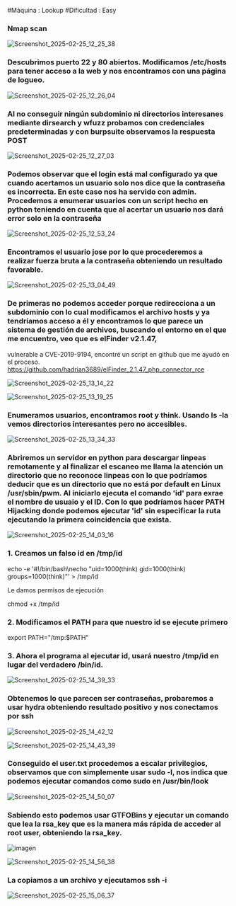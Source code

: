 #Máquina : Lookup
#Dificultad : Easy

### Nmap scan

![Screenshot_2025-02-25_12_25_38](https://github.com/user-attachments/assets/c29aedc1-48e8-4467-94a7-cd921dffea91)



### Descubrimos puerto 22 y 80 abiertos. Modificamos /etc/hosts para tener acceso a la web y nos encontramos con una página de logueo.



![Screenshot_2025-02-25_12_26_04](https://github.com/user-attachments/assets/c6ae44e4-a6ca-47fd-b234-3b41542906d2)


### Al no conseguir ningún subdominio ni directorios interesanes mediante dirsearch y wfuzz probamos con credenciales predeterminadas y con burpsuite observamos la respuesta POST


![Screenshot_2025-02-25_12_27_03](https://github.com/user-attachments/assets/0c5f93e5-1d42-44e5-a813-6cd8d943c46a)


### Podemos observar que el login está mal configurado ya que cuando acertamos un usuario solo nos dice que la contraseña es incorrecta. En este caso nos ha servido con admin. Procedemos a enumerar usuarios con un script hecho en python teniendo en cuenta que al acertar un usuario nos dará error solo en la contraseña


![Screenshot_2025-02-25_12_53_24](https://github.com/user-attachments/assets/2eb516ac-a4a4-4b7a-bdf9-0f99d62ed078)


### Encontramos el usuario jose por lo que procederemos a realizar fuerza bruta a la contraseña obteniendo un resultado favorable.


![Screenshot_2025-02-25_13_04_49](https://github.com/user-attachments/assets/77fbf015-9b58-4f7b-b47b-d648f56fbaa4)



### De primeras no podemos acceder porque redirecciona a un subdominio con lo cual modificamos el archivo hosts y ya tendríamos acceso a él y encontramos lo que parece un sistema de gestión de archivos, buscando el entorno en el que me encuentro, veo que es elFinder v2.1.47,
vulnerable a CVE-2019-9194, encontré un script en github que me ayudó en el proceso. https://github.com/hadrian3689/elFinder_2.1.47_php_connector_rce


![Screenshot_2025-02-25_13_14_22](https://github.com/user-attachments/assets/a788a063-58c0-4ce0-9558-ec289e30fb55)



![Screenshot_2025-02-25_13_19_25](https://github.com/user-attachments/assets/76825ea3-2594-4c21-a9cb-19230485d792)



### Enumeramos usuarios, encontramos root y think. Usando ls -la vemos directorios interesantes pero no accesibles.


![Screenshot_2025-02-25_13_34_33](https://github.com/user-attachments/assets/86292338-fcb6-495f-b1c1-a2794eb354aa)


### Abriremos un servidor en python para descargar linpeas remotamente y al finalizar el escaneo me llama la atención un directorio que no reconoce linpeas con lo que podríamos deducir que es un directorio que no está por default en Linux /usr/sbin/pwm. Al iniciarlo ejecuta el comando 'id' para exrae el nombre de usuaio y el ID. Con lo que podríamos hacer PATH Hijacking donde podemos ejecutar 'id' sin especificar la ruta ejecutando la primera coincidencia que exista.

![Screenshot_2025-02-25_14_03_16](https://github.com/user-attachments/assets/cb28ac79-10b9-46d3-8a55-21c4ee6c7376)

### 1. Creamos un falso id en /tmp/id

echo -e '#!/bin/bash\necho "uid=1000(think) gid=1000(think) groups=1000(think)"' > /tmp/id

Le damos permisos de ejecución

chmod +x /tmp/id

### 2. Modificamos el PATH para que nuestro id se ejecute primero

export PATH="/tmp:$PATH"

### 3. Ahora el programa al ejecutar id, usará nuestro /tmp/id en lugar del verdadero /bin/id.


![Screenshot_2025-02-25_14_39_33](https://github.com/user-attachments/assets/56b505e0-e2ae-4301-8741-fff9b6c6185f)


### Obtenemos lo que parecen ser contraseñas, probaremos a usar hydra obteniendo resultado positivo y nos conectamos por ssh


![Screenshot_2025-02-25_14_42_12](https://github.com/user-attachments/assets/fc617c53-5e9a-40b3-a986-851b77f6127a)


![Screenshot_2025-02-25_14_43_39](https://github.com/user-attachments/assets/b15f6ce1-24ca-4213-b998-419f6aa65a6b)


### Conseguido el user.txt procedemos a escalar privilegios, observamos que con simplemente usar sudo -l, nos indica que podemos ejecutar comandos como sudo en /usr/bin/look


![Screenshot_2025-02-25_14_50_07](https://github.com/user-attachments/assets/97e39fb4-d837-4eca-9c22-927e52495fd8)


### Sabiendo esto podemos usar GTFOBins y ejecutar un comando que lea la rsa_key que es la manera más rápida de acceder al root user, obteniendo la rsa_key.

![imagen](https://github.com/user-attachments/assets/d8b4b3ca-7e97-4b5b-bcd7-983294c3a65d)


![Screenshot_2025-02-25_14_56_38](https://github.com/user-attachments/assets/9c55e0ba-9695-4d99-b10a-aa99b10519f3)

### La copiamos a un archivo y ejecutamos ssh -i

![Screenshot_2025-02-25_15_06_37](https://github.com/user-attachments/assets/a1adb472-5ad5-406b-b59c-925305ddaf4a)




































